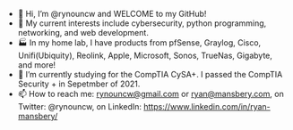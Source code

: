- 👋 Hi, I’m @rynouncw and WELCOME to my GitHub!
- 👀 My current interests include cybersecurity, python programming, networking, and web development.  
- 🏭 In my home lab, I have products from pfSense, Graylog, Cisco, Unifi(Ubiquity), Reolink, Apple, Microsoft, Sonos, TrueNas, Gigabyte, and more!
- 🌱 I’m currently studying for the CompTIA CySA+.  I passed the CompTIA Security + in Sepetmber of 2021.
- 📫 How to reach me:  rynouncw@gmail.com or ryan@mansbery.com, on Twitter:  @rynouncw, on LinkedIn: https://www.linkedin.com/in/ryan-mansbery/

<!---
rynouncw/rynouncw is a ✨ special ✨ repository because its `README.md` (this file) appears on your GitHub profile.
You can click the Preview link to take a look at your changes.
--->
